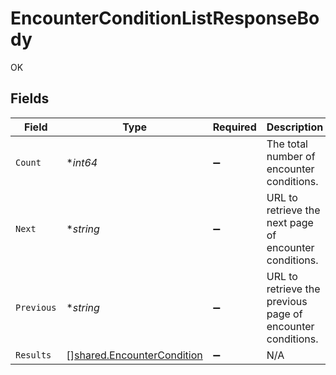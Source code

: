 # EncounterConditionListResponseBody

OK


## Fields

| Field                                                                    | Type                                                                     | Required                                                                 | Description                                                              | Example                                                                  |
| ------------------------------------------------------------------------ | ------------------------------------------------------------------------ | ------------------------------------------------------------------------ | ------------------------------------------------------------------------ | ------------------------------------------------------------------------ |
| `Count`                                                                  | **int64*                                                                 | :heavy_minus_sign:                                                       | The total number of encounter conditions.                                | 3                                                                        |
| `Next`                                                                   | **string*                                                                | :heavy_minus_sign:                                                       | URL to retrieve the next page of encounter conditions.                   | https://pokeapi.co/api/v2/encounter-condition/?offset=20&limit=20        |
| `Previous`                                                               | **string*                                                                | :heavy_minus_sign:                                                       | URL to retrieve the previous page of encounter conditions.               |                                                                          |
| `Results`                                                                | [][shared.EncounterCondition](../../models/shared/encountercondition.md) | :heavy_minus_sign:                                                       | N/A                                                                      |                                                                          |